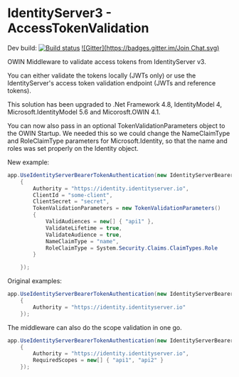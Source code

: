 IdentityServer3 - AccessTokenValidation
====================================================

Dev build: [![Build status](https://ci.appveyor.com/api/projects/status/2qk9c4dxea9g801e?svg=true)](https://ci.appveyor.com/project/leastprivilege/thinktecture-identityserver-v3-accesstokenvalidati)
[![Gitter](https://badges.gitter.im/Join Chat.svg)](https://gitter.im/IdentityServer/IdentityServer3?utm_source=badge&utm_medium=badge&utm_campaign=pr-badge&utm_content=badge)

OWIN Middleware to validate access tokens from IdentityServer v3.

You can either validate the tokens locally (JWTs only) or use the IdentityServer's access token validation endpoint (JWTs and reference tokens).

This solution has been upgraded to .Net Framework 4.8, IdentityModel 4, Microsoft.IdentityModel 5.6 and Micorosft.OWIN 4.1. 

You can now also pass in an optional TokenValidationParameters object to the OWIN Startup. We needed this so we could change the NameClaimType and RoleClaimType parameters for Microsoft.Identity, so that the name and roles was set properly on the Identity object.

New example:
```csharp
app.UseIdentityServerBearerTokenAuthentication(new IdentityServerBearerTokenAuthenticationOptions
    {
        Authority = "https://identity.identityserver.io",
        ClientId = "some-client",
        ClientSecret = "secret",
        TokenValidationParameters = new TokenValidationParameters()
        {
            ValidAudiences = new[] { "api1" },
            ValidateLifetime = true,
            ValidateAudience = true,
            NameClaimType = "name",
            RoleClaimType = System.Security.Claims.ClaimTypes.Role
        }

    });
```

Original examples:
```csharp
app.UseIdentityServerBearerTokenAuthentication(new IdentityServerBearerTokenAuthenticationOptions
    {
        Authority = "https://identity.identityserver.io"
    });
```

The middleware can also do the scope validation in one go.

```csharp
app.UseIdentityServerBearerTokenAuthentication(new IdentityServerBearerTokenAuthenticationOptions
    {
        Authority = "https://identity.identityserver.io",
        RequiredScopes = new[] { "api1", "api2" }
    });
```

